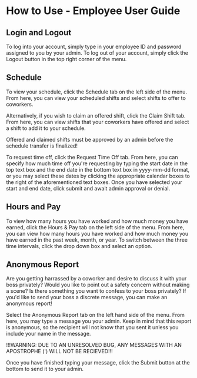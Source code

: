 # How to Use - Employee User Guide
## Login and Logout
To log into your account, simply type in your employee ID and password assigned to you by your admin.
To log out of your account, simply click the Logout button in the top right corner of the menu.

## Schedule
To view your schedule, click the Schedule tab on the left side of the menu.
From here, you can view your scheduled shifts and select shifts to offer to coworkers.

Alternatively, if you wish to claim an offered shift, click the Claim Shift tab.
From here, you can view shifts that your coworkers have offered and select a shift to add it to your schedule.

Offered and claimed shifts must be approved by an admin before the schedule transfer is finalized!

To request time off, click the Request Time Off tab.
From here, you can specify how much time off you're requesting
by typing the start date in the top text box and the end date in the bottom text box
in yyyy-mm-dd format, or you may select these dates by clicking the appropriate calendar boxes
to the right of the aforementioned text boxes.  Once you have selected your start and end date,
click submit and await admin approval or denial.

## Hours and Pay
To view how many hours you have worked and how much money you have earned, click the Hours & Pay tab on the left side of the menu.
From here, you can view how many hours you have worked and how much money you have earned in the past week, month, or year.
To switch between the three time intervals, click the drop down box and select an option.

## Anonymous Report
Are you getting harrassed by a coworker and desire to discuss it with your boss privately?
Would you like to point out a safety concern without making a scene?
Is there something you want to confess to your boss privately?
If you'd like to send your boss a discrete message, you can make an anonymous report!

Select the Anonymous Report tab on the left hand side of the menu.
From here, you may type a message you your admin.  Keep in mind that this report is anonymous,
so the recipient will not know that you sent it unless you include your name in the message.

!!!WARNING: DUE TO AN UNRESOLVED BUG, ANY MESSAGES WITH AN APOSTROPHE (') WILL NOT BE RECIEVED!!!

Once you have finished typing your message, click the Submit button at the bottom to send it to your admin.
